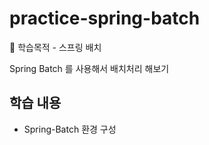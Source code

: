 # practice-spring-batch
🧨 학습목적 - 스프링 배치

Spring Batch 를 사용해서 배치처리 해보기

## 학습 내용

- Spring-Batch 환경 구성